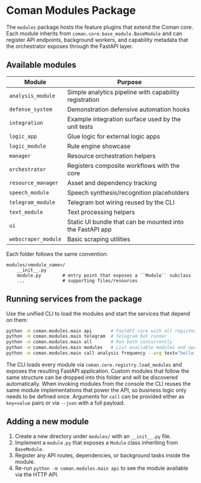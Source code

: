 # Coman Modules Package

The ``modules`` package hosts the feature plugins that extend the Coman core.
Each module inherits from ``coman.core.base_module.BaseModule`` and can register
API endpoints, background workers, and capability metadata that the orchestrator
exposes through the FastAPI layer.

## Available modules

| Module | Purpose |
| ------ | ------- |
| ``analysis_module`` | Simple analytics pipeline with capability registration |
| ``defense_system`` | Demonstration defensive automation hooks |
| ``integration`` | Example integration surface used by the unit tests |
| ``logic_app`` | Glue logic for external logic apps |
| ``logic_module`` | Rule engine showcase |
| ``manager`` | Resource orchestration helpers |
| ``orchestrator`` | Registers composite workflows with the core |
| ``resource_manager`` | Asset and dependency tracking |
| ``speech_module`` | Speech synthesis/recognition placeholders |
| ``telegram_module`` | Telegram bot wiring reused by the CLI |
| ``text_module`` | Text processing helpers |
| ``ui`` | Static UI bundle that can be mounted into the FastAPI app |
| ``webscraper_module`` | Basic scraping utilities |

Each folder follows the same convention:

```
modules/<module_name>/
    __init__.py
    module.py        # entry point that exposes a ``Module`` subclass
    ...              # supporting files/resources
```

## Running services from the package

Use the unified CLI to load the modules and start the services that depend on
them:

```bash
python -m coman.modules.main api       # FastAPI core with all registered modules
python -m coman.modules.main telegram  # Telegram bot runner
python -m coman.modules.main all       # Run both concurrently
python -m coman.modules.main modules   # List available modules and operations
python -m coman.modules.main call analysis frequency --arg text="hello world"
```

The CLI loads every module via ``coman.core.registry.load_modules`` and exposes
the resulting FastAPI application.  Custom modules that follow the same
structure can be dropped into this folder and will be discovered automatically.
When invoking modules from the console the CLI reuses the same module
implementations that power the API, so business logic only needs to be defined
once.  Arguments for ``call`` can be provided either as ``key=value`` pairs or
via ``--json`` with a full payload.

## Adding a new module

1. Create a new directory under ``modules/`` with an ``__init__.py`` file.
2. Implement a ``module.py`` that exposes a ``Module`` class inheriting from
   ``BaseModule``.
3. Register any API routes, dependencies, or background tasks inside the module.
4. Re-run ``python -m coman.modules.main api`` to see the module available via
   the HTTP API.
